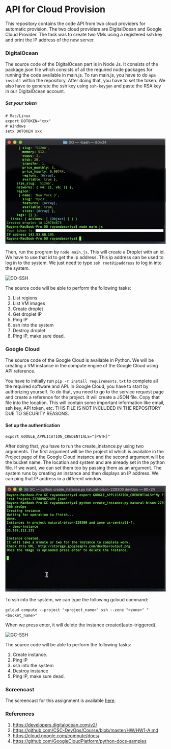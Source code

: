 # API for Cloud Provision

This repository contains the code API from two cloud providers for automatic provision. The two cloud providers are DigitalOcean and Google Cloud Provider. The task was to create two VMs using a registered ssh key and print the IP address of the new server.

### DigitalOcean
The source code of the DigitalOcean part is in Node Js. It consists of the package.json file which consists of all the required node packages for running the code available in main.js. To run main.js, you have to do `npm install` within the repository. After doing that, you have to set the token. We also have to generate the ssh key using `ssh-keygen` and paste the RSA key in our DigitalOcean account.
##### Set your token

```
# Mac/Linux
export DOTOKEN="xxx"
# Windows
setx DOTOKEN xxx
```

![DO-Creation](/img/DO_creation.png)

Then, run the program by `node main.js`. This will create a Droplet with an id. We have to use that id to get the ip address. This ip address can be used to log in to the system. We just need to type `ssh root@ipaddress` to log in into the system.

![DO-SSH](/img/ssh_do.png)

The source code will be able to perform the following tasks:

1. List regions
2. List VM images
3. Create droplet
4. Get droplet IP
5. Ping IP
6. ssh into the system
7. Destroy droplet
8. Ping IP, make sure dead.

### Google Cloud

The source code of the Google Cloud is available in Python. We will be creating a VM instance in the compute engine of the Google Cloud using API reference.

You have to initially run `pip -r install requirements.txt` to complete all the required software and API. In Google Cloud, you have to start by authorizing yourself. To do that, you need to go to the service request page and create a reference for the project. It will create a JSON file. Copy that file into the location. This will contain some important information like email, ssh key, API token, etc. THIS FILE IS NOT INCLUDED IN THE REPOSITORY DUE TO SECURITY REASONS. 

#### Set up the authentication
```
export GOOGLE_APPLICATION_CREDENTIALS="[PATH]"
```

After doing that, you have to run the create_instance.py using two arguments. The first argument will be the project id which is available in the Project page of the Google Cloud instance and the second argument will be the bucket name. The location and system and are already set in the python file. If we want, we can set them too by passing them as an argument. The system runs by creating an instance and then displays an IP address. We can ping that IP address in a different window.

![GC-Creation](/img/GC_creation.png)

To ssh into the system, we can type the following gcloud command:

`gcloud compute --project "<project_name>" ssh --zone "<zone>" "<bucket_name>"`

When we press enter, it will delete the instance created(auto-triggered).

![GC-SSH](/img/ssh_gc.png)

The source code will be able to perform the following tasks:
1. Create instance.
2. Ping IP
3. ssh into the system
4. Destroy instance
5. Ping IP, make sure dead.

### Screencast
The screencast for this assignment is available [here](https://drive.google.com/file/d/1javmRfr2RRUiswgTne1z2sdlxj_ceXl8/view?usp=sharing).

### References
1. https://developers.digitalocean.com/v2/
2. https://github.com/CSC-DevOps/Course/blob/master/HW/HW1-A.md
3. https://cloud.google.com/compute/docs/
4. https://github.com/GoogleCloudPlatform/python-docs-samples
